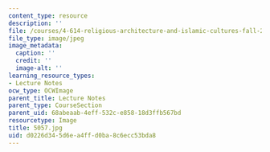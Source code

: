 ```yaml
---
content_type: resource
description: ''
file: /courses/4-614-religious-architecture-and-islamic-cultures-fall-2002/d0226d345d6ea4ffd0ba8c6ecc53bda8_5057.jpg
file_type: image/jpeg
image_metadata:
  caption: ''
  credit: ''
  image-alt: ''
learning_resource_types:
- Lecture Notes
ocw_type: OCWImage
parent_title: Lecture Notes
parent_type: CourseSection
parent_uid: 68abeaab-4eff-532c-e858-18d3ffb567bd
resourcetype: Image
title: 5057.jpg
uid: d0226d34-5d6e-a4ff-d0ba-8c6ecc53bda8
---
```

